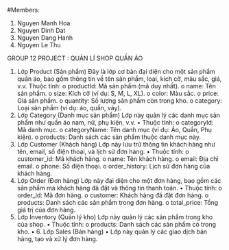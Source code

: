 #Members:
1. Nguyen Manh Hoa
2. Nguyen Dinh Dat
3. Nguyen Dang Hanh
4. Nguyen Le Thu


GROUP 12 PROJECT : QUẢN LÍ SHOP QUẦN ÁO
1. Lớp Product (Sản phẩm)
Đây là lớp cơ bản đại diện cho một sản phẩm quần áo, bao gồm thông tin về tên sản phẩm, loại, kích cỡ, màu sắc, giá, v.v.
Thuộc tính:
o	productId: Mã sản phẩm (mã duy nhất).
o	name: Tên sản phẩm.
o	size: Kích cỡ (ví dụ: S, M, L, XL).
o	color: Màu sắc.
o	price: Giá sản phẩm.
o	quantity: Số lượng sản phẩm còn trong kho.
o	category: Loại sản phẩm (ví dụ: áo, quần, váy).
2. Lớp Category (Danh mục sản phẩm)
Lớp này quản lý các danh mục sản phẩm như quần áo nam, nữ, phụ kiện, v.v.
•	Thuộc tính:
o	categoryId: Mã danh mục.
o	categoryName: Tên danh mục (ví dụ: Áo, Quần, Phụ kiện).
o	products: Danh sách các sản phẩm thuộc danh mục này.
3. Lớp Customer (Khách hàng)
Lớp này lưu trữ thông tin khách hàng như tên, email, số điện thoại, và lịch sử đơn hàng.
•	Thuộc tính:
o	customer_id: Mã khách hàng.
o	name: Tên khách hàng.
o	email: Địa chỉ email.
o	phone: Số điện thoại.
o	order_history: Lịch sử đơn hàng của khách hàng.
4. Lớp Order (Đơn hàng)
Lớp này đại diện cho một đơn hàng, bao gồm các sản phẩm mà khách hàng đã đặt và thông tin thanh toán.
•	Thuộc tính:
o	order_id: Mã đơn hàng.
o	customer: Khách hàng đã đặt đơn hàng.
o	products: Danh sách các sản phẩm trong đơn hàng.
o	total_price: Tổng giá trị của đơn hàng.
5. Lớp Inventory (Quản lý kho)
Lớp này quản lý các sản phẩm trong kho của shop.
•	Thuộc tính:
o	products: Danh sách các sản phẩm có trong kho.
•	6. Lớp Sales (Bán hàng)
•	Lớp này quản lý các giao dịch bán hàng, tạo và xử lý đơn hàng.
